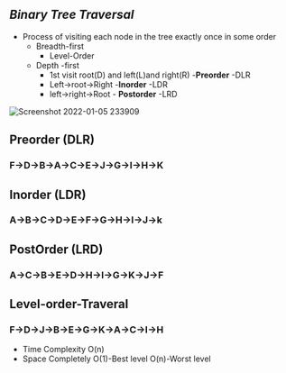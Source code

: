 ## **_Binary Tree Traversal_**

- Process of visiting each node in the tree exactly once in some order
  - Breadth-first
    - Level-Order
  - Depth -first
    - 1st visit root(D) and left(L)and right(R) -**Preorder** -DLR
    - Left->root->Right -**Inorder** -LDR
    - left->right->Root - **Postorder** -LRD



![Screenshot 2022-01-05 233909](https://user-images.githubusercontent.com/65161301/148265767-1e0b8b96-0521-4b62-b218-6e49d8096dee.png)

## **Preorder (DLR)**

### F->D->B->A->C->E->J->G->I->H->K

## **Inorder (LDR)**

### A->B->C->D->E->F->G->H->I->J->k

## **PostOrder (LRD)**

### A->C->B->E->D->H->I->G->K->J->F

## **Level-order-Traveral**

### F->D->J->B->E->G->K->A->C->I->H

- Time Complexity O(n)
- Space Completely O(1)-Best level O(n)-Worst level
